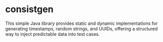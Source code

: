 # consistgen

This simple Java library provides static and dynamic implementations for generating timestamps, random strings, and UUIDs, offering a structured way to inject predictable data into test cases.
